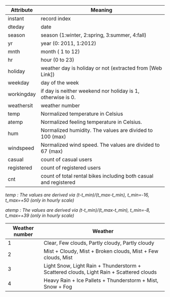 | Attribute  | Meaning                                                          |
|------------|------------------------------------------------------------------|
| instant    | record index                                                     |
| dteday     | date                                                             |
| season     | season (1:winter, 2:spring, 3:summer, 4:fall)                    |
| yr         | year (0: 2011, 1:2012)                                           |
| mnth       | month ( 1 to 12)                                                 |
| hr         | hour (0 to 23)                                                   |
| holiday    | weather day is holiday or not (extracted from [Web Link])        |
| weekday    | day of the week                                                  |
| workingday | if day is neither weekend nor holiday is 1, otherwise is 0.      |
| weathersit | weather number                                                   |
| temp       | Normalized temperature in Celsius                                | 
| atemp      | Normalized feeling temperature in Celsius.                       |
| hum        | Normalized humidity. The values are divided to 100 (max)         |
| windspeed  | Normalized wind speed. The values are divided to 67 (max)        |
| casual     | count of casual users                                            |
| registered | count of registered users                                        |                          
| cnt        | count of total rental bikes including both casual and registered |
_temp : The values are derived via (t-t_min)/(t_max-t_min), t_min=-16, t_max=+50 (only in hourly scale)_  

_atemp : The values are derived via (t-t_min)/(t_max-t_min), t_min=-8, t_max=+39 (only in hourly scale)_


| Weather number | Weather                                                                                 |
|----------------|-----------------------------------------------------------------------------------------|
| 1              | Clear, Few clouds, Partly cloudy, Partly cloudy                                         |
| 2              | Mist + Cloudy, Mist + Broken clouds, Mist + Few clouds, Mist                            |
| 3              | Light Snow, Light Rain + Thunderstorm + Scattered clouds, Light Rain + Scattered clouds |
| 4              | Heavy Rain + Ice Pallets + Thunderstorm + Mist, Snow + Fog                              |



